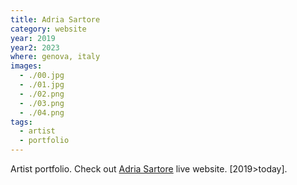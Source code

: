 ```yaml
---
title: Adria Sartore
category: website
year: 2019
year2: 2023
where: genova, italy
images:
  - ./00.jpg
  - ./01.jpg
  - ./02.png
  - ./03.png
  - ./04.png
tags:
  - artist
  - portfolio
---
```


Artist portfolio.
Check out [Adria Sartore](https://adriasartore.com?source=rokma.com) live website.
[2019>today].
